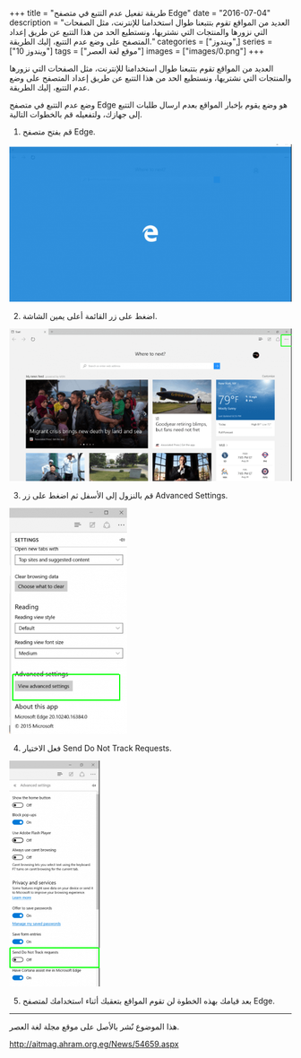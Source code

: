 +++
title = "طريقة تفعيل عدم التتبع في متصفح Edge"
date = "2016-07-04"
description = "العديد من المواقع تقوم بتتبعنا طوال استخدامنا للإنترنت، مثل الصفحات التي نزورها والمنتجات التي نشتريها، ونستطيع الحد من هذا التتبع عن طريق إعداد المتصفح على وضع عدم التتبع، إليك الطريقة."
categories = ["ويندوز",]
series = ["ويندوز 10"]
tags = ["موقع لغة العصر"]
images = ["images/0.png"]
+++

العديد من المواقع تقوم بتتبعنا طوال استخدامنا للإنترنت، مثل الصفحات التي نزورها والمنتجات التي نشتريها، ونستطيع الحد من هذا التتبع عن طريق إعداد المتصفح على وضع عدم التتبع، إليك الطريقة.

وضع عدم التتبع في متصفح Edge هو وضع يقوم بإخبار المواقع بعدم ارسال طلبات التتبع إلى جهازك، ولتفعيله قم بالخطوات التالية.

1. قم بفتح متصفح Edge.

![1](images/1.png)

2. اضغط على زر القائمة أعلى يمين الشاشة.

![2](images/2.png)

3. قم بالنزول إلى الأسفل ثم اضغط على زر Advanced Settings.

![3](images/3.png)

4. فعل الاختيار Send Do Not Track Requests.

![4](images/4.png)

5. بعد قيامك بهذه الخطوة لن تقوم المواقع بتعقبك أثناء استخدامك لمتصفح Edge.

---
هذا الموضوع نٌشر باﻷصل على موقع مجلة لغة العصر.

http://aitmag.ahram.org.eg/News/54659.aspx